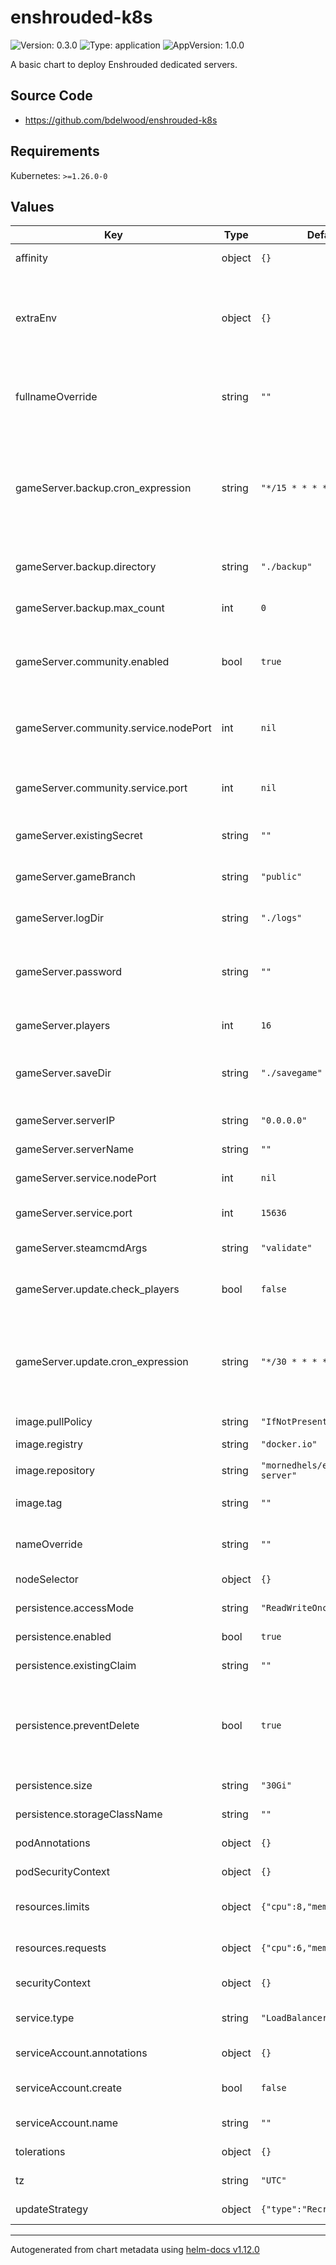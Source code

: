 # enshrouded-k8s

![Version: 0.3.0](https://img.shields.io/badge/Version-0.3.0-informational?style=flat-square) ![Type: application](https://img.shields.io/badge/Type-application-informational?style=flat-square) ![AppVersion: 1.0.0](https://img.shields.io/badge/AppVersion-1.0.0-informational?style=flat-square)

A basic chart to deploy Enshrouded dedicated servers.

## Source Code

* <https://github.com/bdelwood/enshrouded-k8s>

## Requirements

Kubernetes: `>=1.26.0-0`

## Values

| Key | Type | Default | Description |
|-----|------|---------|-------------|
| affinity | object | `{}` | Affinity rules for pod scheduling. |
| extraEnv | object | `{}` | Define extra environment variables to pass directly to the container. Any env vars which are set by other values will be overridden. |
| fullnameOverride | string | `""` | Override the full name of the chart. Default is a combination of release name and chart name. |
| gameServer.backup.cron_expression | string | `"*/15 * * * *"` | Cron expression for backup scheduling. Defines when the backups should be triggered. The default value schedules a backup every 15 minutes. Use standard cron format. |
| gameServer.backup.directory | string | `"./backup"` | Directory for backups. Supports relative and absolute paths. |
| gameServer.backup.max_count | int | `0` | Number of backups to keep. When set to 0, never delete backups |
| gameServer.community.enabled | bool | `true` | Enable if you want your server to show up as a community server. Exposes the Steam query port. |
| gameServer.community.service.nodePort | int | `nil` | Node port a community server (for NodePort service type). Defaults to Node port for game server + 1 |
| gameServer.community.service.port | int | `nil` | Service port for a community server. Defaults to the server port + 1 |
| gameServer.existingSecret | string | `""` | Name of an existing secret for the server password. |
| gameServer.gameBranch | string | `"public"` | Which Steam branch to use for the game server. |
| gameServer.logDir | string | `"./logs"` | Directory for logs sets logDirectory in game server config   |
| gameServer.password | string | `""` | Server password If one is not provided or an existing secret it not provided, one will be generated. |
| gameServer.players | int | `16` | Number of players allowed on the server concurrently. |
| gameServer.saveDir | string | `"./savegame"` | Directory for game saves sets saveDirectory in game server config |
| gameServer.serverIP | string | `"0.0.0.0"` | Server IP used Enshrouded server settings |
| gameServer.serverName | string | `""` | Custom server name. |
| gameServer.service.nodePort | int | `nil` | Node port for the game server (for NodePort service type). |
| gameServer.service.port | int | `15636` | Service port for the game server. |
| gameServer.steamcmdArgs | string | `"validate"` | Extra arguments to pass to steamcmd when updating. |
| gameServer.update.check_players | bool | `false` | Check if players are connected before updating.  |
| gameServer.update.cron_expression | string | `"*/30 * * * *"` | Cron expression for updates. Defines when the update check should run. The default value checks for updates every half hour. Use standard cron format. |
| image.pullPolicy | string | `"IfNotPresent"` | Image pull policy |
| image.registry | string | `"docker.io"` | Container registry for the image. |
| image.repository | string | `"mornedhels/enshrouded-server"` | Image repository |
| image.tag | string | `""` | Overrides the image tag. Default is the chart `${appVersion}-proton`. |
| nameOverride | string | `""` | Override the name of the chart. Default is the chart name. |
| nodeSelector | object | `{}` | Node selector for pod scheduling. |
| persistence.accessMode | string | `"ReadWriteOnce"` | Access mode for the persistent volume. |
| persistence.enabled | bool | `true` | Enable or disable persistence. |
| persistence.existingClaim | string | `""` | Name of an existing persistentVolumeClaim. |
| persistence.preventDelete | bool | `true` | Prevent Helm from deleting the PVC. Some storageClasses (such as the local-path-provisioner installed by default by k3s) have reclaimPolicy: Delete. |
| persistence.size | string | `"30Gi"` | Size of the persistent volume. |
| persistence.storageClassName | string | `""` | Storage class name for the PVC. |
| podAnnotations | object | `{}` | Annotations to add to the pod. |
| podSecurityContext | object | `{}` | Security context for the pod. |
| resources.limits | object | `{"cpu":8,"memory":"24Gi"}` | Resource limits (CPU, Memory) for the server. |
| resources.requests | object | `{"cpu":6,"memory":"16Gi"}` | Resource requests (CPU, Memory) for the server. |
| securityContext | object | `{}` | Security context for the pod containers. |
| service.type | string | `"LoadBalancer"` | Service type (e.g., LoadBalancer, ClusterIP, NodePort) |
| serviceAccount.annotations | object | `{}` | Annotations to add to the service account. |
| serviceAccount.create | bool | `false` | Specifies whether a service account should be created. |
| serviceAccount.name | string | `""` | The name of the service account. |
| tolerations | object | `{}` | Tolerations for pod scheduling. |
| tz | string | `"UTC"` | Timezone setting for the server. |
| updateStrategy | object | `{"type":"Recreate"}` | Update strategy for deployments. |

----------------------------------------------
Autogenerated from chart metadata using [helm-docs v1.12.0](https://github.com/norwoodj/helm-docs/releases/v1.12.0)
